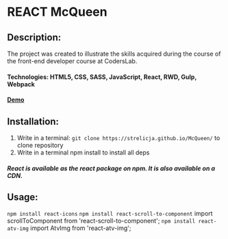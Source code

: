 # REACT McQueen

## Description:
The project was created to illustrate the skills acquired during the course of the front-end developer course at CodersLab.

#### Technologies: HTML5, CSS, SASS, JavaScript, React, RWD, Gulp, Webpack

#### [Demo](https://strelicja.github.io/McQueen/)

## Installation:
1. Write in a terminal:
 `git clone https://strelicja.github.io/McQueen/`
 to clone repository
2. Write in a terminal npm install to install all deps

##### React is available as the react package on npm. It is also available on a CDN.

## Usage:

`npm install react-icons`
`npm install react-scroll-to-component`
 import scrollToComponent from 'react-scroll-to-component';
`npm install react-atv-img`
 import AtvImg from 'react-atv-img';
